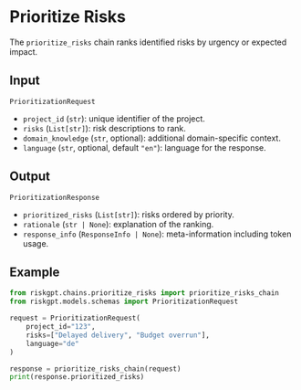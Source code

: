 # Prioritize Risks

The `prioritize_risks` chain ranks identified risks by urgency or expected impact.

## Input

`PrioritizationRequest`
- `project_id` (`str`): unique identifier of the project.
- `risks` (`List[str]`): risk descriptions to rank.
- `domain_knowledge` (`str`, optional): additional domain-specific context.
- `language` (`str`, optional, default `"en"`): language for the response.

## Output

`PrioritizationResponse`
- `prioritized_risks` (`List[str]`): risks ordered by priority.
- `rationale` (`str | None`): explanation of the ranking.
- `response_info` (`ResponseInfo | None`): meta-information including token usage.

## Example

```python
from riskgpt.chains.prioritize_risks import prioritize_risks_chain
from riskgpt.models.schemas import PrioritizationRequest

request = PrioritizationRequest(
    project_id="123",
    risks=["Delayed delivery", "Budget overrun"],
    language="de"
)

response = prioritize_risks_chain(request)
print(response.prioritized_risks)
```
